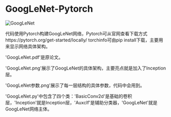 # GoogLeNet-Pytorch
![GoogLeNet](https://badgen.net/badge/GoogLeNet/Pytorch/cyan?icon=github)

代码使用Pytorch构建GoogLeNet网络，Pytorch可从官网查看下载方式https://pytorch.org/get-started/locally/
torchinfo可由pip install下载，主要用来显示网络具体架构。

'GoogLeNet.pdf'是原论文。

'GoogLeNet.png'展示了GoogLeNet的具体架构，主要亮点就是加入了Inception层。

'GoogLeNet参数.png'展示了每一层结构的具体参数，代码中会用到。

'GoogLeNet.py'中包含了四个类：'BasicConv2d'是基础的卷积层，'Inception'就是Inception层，'Auxclf'是辅助分类器，'GoogLeNet'就是GoogLeNet网络主体。
